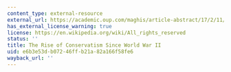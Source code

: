 ```yaml
---
content_type: external-resource
external_url: https://academic.oup.com/maghis/article-abstract/17/2/11/1051196?redirectedFrom=fulltext
has_external_license_warning: true
license: https://en.wikipedia.org/wiki/All_rights_reserved
status: ''
title: The Rise of Conservatism Since World War II
uid: e6b3e53d-b072-46ff-b21a-82a166f58fe6
wayback_url: ''
---
```

